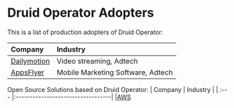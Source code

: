 # Druid Operator Adopters

This is a list of production adopters of Druid Operator:

| Company | Industry                          |
| :--- |:----------------------------------|
|[Dailymotion](https://dailymotion.com/)| Video streaming, Adtech           |
|[AppsFlyer](https://www.appsflyer.com/)| Mobile Marketing Software, Adtech |

Open Source Solutions based on Druid Operator:
| Company | Industry |
| :--- |:----------------------------------|
|[AWS](https://github.com/aws-solutions/scalable-analytics-using-apache-druid-on-aws)
